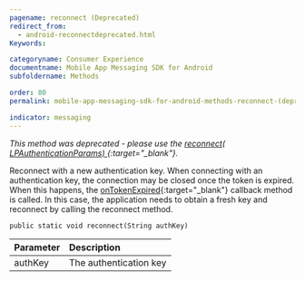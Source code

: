 ```yaml
---
pagename: reconnect (Deprecated)
redirect_from:
  - android-reconnectdeprecated.html
Keywords:

categoryname: Consumer Experience
documentname: Mobile App Messaging SDK for Android
subfoldername: Methods

order: 80
permalink: mobile-app-messaging-sdk-for-android-methods-reconnect-(deprecated).html

indicator: messaging
---
```


*This method was deprecated - please use the [reconnect( LPAuthenticationParams) ](android-reconnectfull.html){:target="_blank"}.*

Reconnect with a new authentication key. When connecting with an authentication key, the connection may be closed once the token is expired. When this happens, the [onTokenExpired](android-callbacks-index.html){:target="_blank"} callback method is called. In this case, the application needs to obtain a fresh key and reconnect by calling the reconnect method.

`public static void reconnect(String authKey)`

| Parameter | Description |
| :--- | :--- |
| authKey | The authentication key  |
